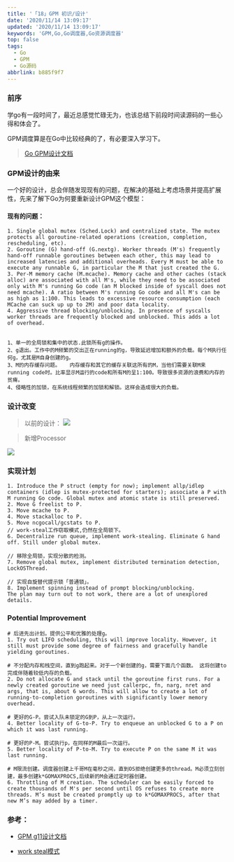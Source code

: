 ```yaml
---
title: '「18」GPM 初识/设计'
date: '2020/11/14 13:09:17'
updated: '2020/11/14 13:09:17'
keywords: 'GPM,Go,Go调度器,Go资源调度器'
top: false
tags:
  - Go
  - GPM
  - Go源码
abbrlink: b885f9f7
---
```


### 前序

学go有一段时间了，最近总感觉忙碌无为，也该总结下前段时间读源码的一些心得和体会了。

GPM调度算是在Go中比较经典的了，有必要深入学习下。

>[Go GPM设计文档](https://golang.org/s/go11sched)

### GPM设计的由来

一个好的设计，总会伴随发现现有的问题，在解决的基础上考虑场景并提高扩展性，先来了解下Go为何要重新设计GPM这个模型：

<!--more-->

#### 现有的问题：
```
1. Single global mutex (Sched.Lock) and centralized state. The mutex protects all goroutine-related operations (creation, completion, rescheduling, etc).
2. Goroutine (G) hand-off (G.nextg). Worker threads (M's) frequently hand-off runnable goroutines between each other, this may lead to increased latencies and additional overheads. Every M must be able to execute any runnable G, in particular the M that just created the G.
3. Per-M memory cache (M.mcache). Memory cache and other caches (stack alloc) are associated with all M's, while they need to be associated only with M's running Go code (an M blocked inside of syscall does not need mcache). A ratio between M's running Go code and all M's can be as high as 1:100. This leads to excessive resource consumption (each MCache can suck up up to 2M) and poor data locality.
4. Aggressive thread blocking/unblocking. In presence of syscalls worker threads are frequently blocked and unblocked. This adds a lot of overhead.


1、单一的全局锁和集中的状态.此锁所有g的操作。
2、g退出。工作中的M频繁的交出正在running的g，导致延迟增加和额外的负载。每个M执行任何g，尤其是M自身创建的g。
3、M的内存缓存问题。   内存缓存和其它的缓存关联这所有的M，当他们需要关联M来running code时。比率显示M运行的code和所有M的呈1:100。导致很多资源的浪费和内存的贫瘠。
4、侵略性的加锁，在系统线程频繁的加锁和解锁。这样会造成很大的负载。

```


### 设计改变

>以前的设计：
![](https://github.com/crab21/Images/tree/master/GPM-1.png)

>新增Processor

 ![](https://github.com/crab21/Images/tree/master/GPM-2.png)


 ### 实现计划

 ```
1. Introduce the P struct (empty for now); implement allp/idlep containers (idlep is mutex-protected for starters); associate a P with M running Go code. Global mutex and atomic state is still preserved.
2. Move G freelist to P.
3. Move mcache to P.
4. Move stackalloc to P.
5. Move ncgocall/gcstats to P.
// work-steal工作窃取模式,仍然在全局锁下。
6. Decentralize run queue, implement work-stealing. Eliminate G hand off. Still under global mutex.

// 移除全局锁，实现分散的检测。
7. Remove global mutex, implement distributed termination detection, LockOSThread.

// 实现自旋替代提示锁「普通锁」。
8. Implement spinning instead of prompt blocking/unblocking.
The plan may turn out to not work, there are a lot of unexplored details.
 ```

 ### Potential Improvement

```
# 后进先出计划。提供公平和优雅的处理g。
1. Try out LIFO scheduling, this will improve locality. However, it still must provide some degree of fairness and gracefully handle yielding goroutines.

# 不分配内存和栈空间，直到g跑起来。对于一个新创建的g，需要下面几个函数。 这将创建to完成伴随着较低内存的负载。
2. Do not allocate G and stack until the goroutine first runs. For a newly created goroutine we need just callerpc, fn, narg, nret and args, that is, about 6 words. This will allow to create a lot of running-to-completion goroutines with significantly lower memory overhead.

# 更好的G-P。尝试入队未锁定的G到P，从上一次运行。
4. Better locality of G-to-P. Try to enqueue an unblocked G to a P on which it was last running.

# 更好的P-M。尝试执行p，在同样的M最后一次运行。
5. Better locality of P-to-M. Try to execute P on the same M it was last running.

# M限流创建。调度器创建上千哥M在毫秒之间，直到OS拒绝创建更多的thread。M必须立刻创建，最多创建k*GOMAXPROCS,后续新的M会通过定时器创建。
6. Throttling of M creation. The scheduler can be easily forced to create thousands of M's per second until OS refuses to create more threads. M’s must be created promptly up to k*GOMAXPROCS, after that new M’s may added by a timer.

```


### 参考：

* [GPM g11设计文档](https://golang.org/s/go11scheds)

* [work steal模式](http://supertech.csail.mit.edu/papers/steal.pdf)